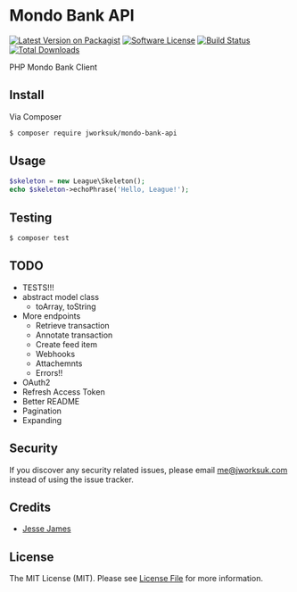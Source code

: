 # Mondo Bank API

[![Latest Version on Packagist][ico-version]][link-packagist]
[![Software License][ico-license]](LICENSE.md)
[![Build Status][ico-travis]][link-travis]
[![Total Downloads][ico-downloads]][link-downloads]

PHP Mondo Bank Client

## Install

Via Composer

``` bash
$ composer require jworksuk/mondo-bank-api
```

## Usage

``` php
$skeleton = new League\Skeleton();
echo $skeleton->echoPhrase('Hello, League!');
```

## Testing

``` bash
$ composer test
```

## TODO

 - TESTS!!!
 - abstract model class
   - toArray, toString
 - More endpoints
   - Retrieve transaction
   - Annotate transaction
   - Create feed item
   - Webhooks
   - Attachemnts
   - Errors!!
 - OAuth2
 - Refresh Access Token
 - Better README
 - Pagination
 - Expanding

## Security

If you discover any security related issues, please email me@jworksuk.com instead of using the issue tracker.

## Credits

- [Jesse James][link-author]

## License

The MIT License (MIT). Please see [License File](LICENSE.md) for more information.

[ico-version]: https://img.shields.io/packagist/v/jworksuk/mondo-bank-api.svg?style=flat-square
[ico-license]: https://img.shields.io/badge/license-MIT-brightgreen.svg?style=flat-square
[ico-travis]: https://img.shields.io/travis/jworksuk/mondo-bank-api-php/master.svg?style=flat-square
[ico-downloads]: https://img.shields.io/packagist/dt/jworksuk/mondo-bank-api-php.svg?style=flat-square

[link-packagist]: https://packagist.org/packages/jworksuk/mondo-bank-api
[link-travis]: https://travis-ci.org/jworksuk/mondo-bank-api-php
[link-downloads]: https://packagist.org/packages/jworksuk/mondo-bank-api
[link-author]: https://github.com/jworksuk
[link-contributors]: ../../contributors

